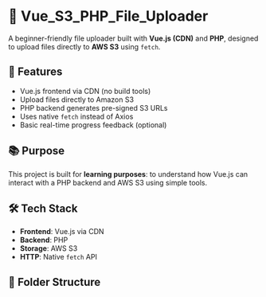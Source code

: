 # 📁 Vue_S3_PHP_File_Uploader

A beginner-friendly file uploader built with **Vue.js (CDN)** and **PHP**, designed to upload files directly to **AWS S3** using `fetch`.

## 🚀 Features

- Vue.js frontend via CDN (no build tools)
- Upload files directly to Amazon S3
- PHP backend generates pre-signed S3 URLs
- Uses native `fetch` instead of Axios
- Basic real-time progress feedback (optional)

## 📚 Purpose

This project is built for **learning purposes**: to understand how Vue.js can interact with a PHP backend and AWS S3 using simple tools.

## 🛠️ Tech Stack

- **Frontend**: Vue.js via CDN
- **Backend**: PHP
- **Storage**: AWS S3
- **HTTP**: Native `fetch` API

## 📂 Folder Structure

